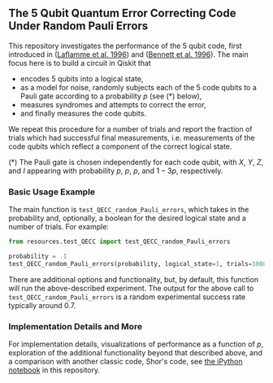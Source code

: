 ## The 5 Qubit Quantum Error Correcting Code Under Random Pauli Errors
This repository investigates the performance of the 5 qubit code, first introduced in ([Laflamme et al. 1996](https://arxiv.org/abs/quant-ph/9602019)) and ([Bennett et al. 1996](https://arxiv.org/abs/quant-ph/9604024)). The main focus here is to build a circuit in Qiskit that 
- encodes 5 qubits into a logical state,
- as a model for noise, randomly subjects each of the 5 code qubits to a Pauli gate according to a probability $p$ (see (*) below),
- measures syndromes and attempts to correct the error,
- and finally measures the code qubits.
  
We repeat this procedure for a number of trials and report the fraction of trials which had successful final measurements, i.e. measurements of the code qubits which reflect a component of the correct logical state.

(*) The Pauli gate is chosen independently for each code qubit, with $X$, $Y$, $Z$, and $I$ appearing with probability $p$, $p$, $p$, and $1-3p$, respectively.

### Basic Usage Example
The main function is `test_QECC_random_Pauli_errors`, which takes in the probability and, optionally, a boolean for the desired logical state and a number of trials. For example:

```python
from resources.test_QECC import test_QECC_random_Pauli_errors

probability = .1
test_QECC_random_Pauli_errors(probability, logical_state=1, trials=10000)
```

There are additional options and functionality, but, by default, this function will run the above-described experiment. The output for the above call to `test_QECC_random_Pauli_errors` is a random experimental success rate typically around $0.7$.

### Implementation Details and More
For implementation details, visualizations of performance as a function of $p$, exploration of the additional functionality beyond that described above, and a comparison with another classic code, Shor's code, see [the iPython notebook](https://github.com/avijka/5-Qubit_QECC_Under_Pauli_Errors/blob/main/5-Qubit_QECC_Under_Pauli_Errors.ipynb) in this repository.
